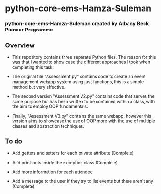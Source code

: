 # python-core-ems-Hamza-Suleman
### python-core-ems-Hamza-Suleman created by Albany Beck Pioneer Programme

## Overview

- This repository contains three separate Python files. The reason for this was that I wanted to show case the different approaches I took when completing this task.

- The original file "Assessment.py" contains code to create an event management webapp system using just functions, this is a simple method but very effective.

- The second version "Assessment V2.py" contains code that serves the same purpose but has been written to be contained within a class, with the aim to employ OOP fundamentals.

- Finally, "Assessment V3.py" contains the same webapp, however this version aims to showcase the use of OOP more with the use of multiple classes and abstraction techniques.

## To do

- Add getters and setters for each private attribute (Complete)

- Add print-outs inside the exception class (Complete)

- Add more information for each attendee

- Add a message to the user if they try to list events but there aren't any (Complete)